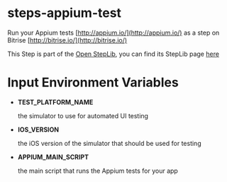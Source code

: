 steps-appium-test
========================

Run your Appium tests [http://appium.io/](http://appium.io/) as a step on Bitrise [http://bitrise.io/](http://bitrise.io/)



This Step is part of the [Open StepLib](http://www.steplib.com/), you can find its StepLib page [here](http://www.steplib.com/step/appium-test)

# Input Environment Variables
- **TEST_PLATFORM_NAME**

    the simulator to use for automated UI testing
- **IOS_VERSION**

	the iOS version of the simulator that should be used for testing
- **APPIUM_MAIN_SCRIPT**

	the main script that runs the Appium tests for your app